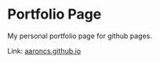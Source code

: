 # Portfolio Page
My personal portfolio page for github pages. 

Link: [aaroncs.github.io](https://aaroncs.github.io)

